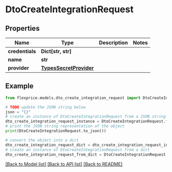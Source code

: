 # DtoCreateIntegrationRequest


## Properties

Name | Type | Description | Notes
------------ | ------------- | ------------- | -------------
**credentials** | **Dict[str, str]** |  | 
**name** | **str** |  | 
**provider** | [**TypesSecretProvider**](TypesSecretProvider.md) |  | 

## Example

```python
from flexprice.models.dto_create_integration_request import DtoCreateIntegrationRequest

# TODO update the JSON string below
json = "{}"
# create an instance of DtoCreateIntegrationRequest from a JSON string
dto_create_integration_request_instance = DtoCreateIntegrationRequest.from_json(json)
# print the JSON string representation of the object
print(DtoCreateIntegrationRequest.to_json())

# convert the object into a dict
dto_create_integration_request_dict = dto_create_integration_request_instance.to_dict()
# create an instance of DtoCreateIntegrationRequest from a dict
dto_create_integration_request_from_dict = DtoCreateIntegrationRequest.from_dict(dto_create_integration_request_dict)
```
[[Back to Model list]](../README.md#documentation-for-models) [[Back to API list]](../README.md#documentation-for-api-endpoints) [[Back to README]](../README.md)


